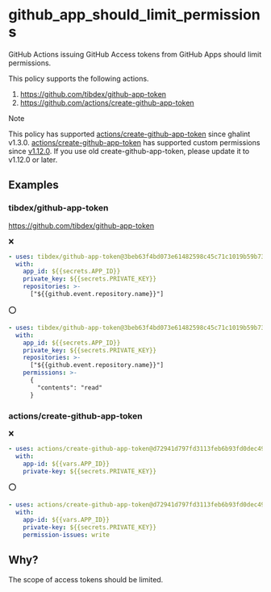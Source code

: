 # github_app_should_limit_permissions

GitHub Actions issuing GitHub Access tokens from GitHub Apps should limit permissions.

This policy supports the following actions.

1. https://github.com/tibdex/github-app-token
1. https://github.com/actions/create-github-app-token

> [!NOTE]
> This policy has supported [actions/create-github-app-token](https://github.com/actions/create-github-app-token) since ghalint v1.3.0.
> [actions/create-github-app-token](https://github.com/actions/create-github-app-token) has supported custom permissions since [v1.12.0](https://github.com/actions/create-github-app-token/releases/tag/v1.12.0).
> If you use old create-github-app-token, please update it to v1.12.0 or later.

## Examples

### tibdex/github-app-token

https://github.com/tibdex/github-app-token

:x:

```yaml
- uses: tibdex/github-app-token@3beb63f4bd073e61482598c45c71c1019b59b73a # v2.1.0
  with:
    app_id: ${{secrets.APP_ID}}
    private_key: ${{secrets.PRIVATE_KEY}}
    repositories: >-
      ["${{github.event.repository.name}}"]
```

⭕

```yaml
- uses: tibdex/github-app-token@3beb63f4bd073e61482598c45c71c1019b59b73a # v2.1.0
  with:
    app_id: ${{secrets.APP_ID}}
    private_key: ${{secrets.PRIVATE_KEY}}
    repositories: >-
      ["${{github.event.repository.name}}"]
    permissions: >-
      {
        "contents": "read"
      }
```

### actions/create-github-app-token

:x:

```yaml
- uses: actions/create-github-app-token@d72941d797fd3113feb6b93fd0dec494b13a2547 # v1.12.0
  with:
    app-id: ${{vars.APP_ID}}
    private-key: ${{secrets.PRIVATE_KEY}}
```

⭕

```yaml
- uses: actions/create-github-app-token@d72941d797fd3113feb6b93fd0dec494b13a2547 # v1.12.0
  with:
    app-id: ${{vars.APP_ID}}
    private-key: ${{secrets.PRIVATE_KEY}}
    permission-issues: write
```

## Why?

The scope of access tokens should be limited.

